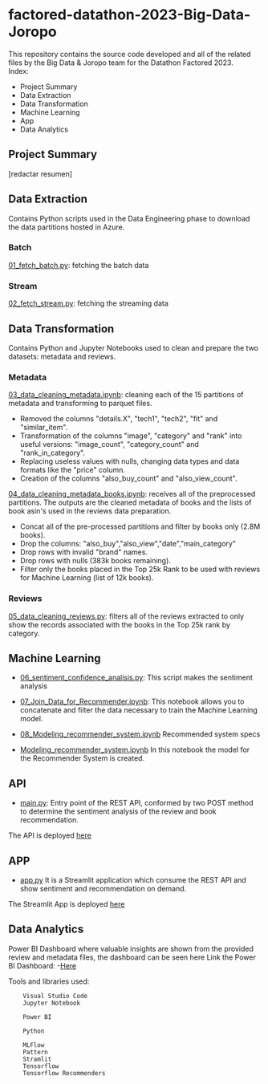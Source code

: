 # factored-datathon-2023-Big-Data-Joropo
This repository contains the source code developed and all of the related files by the Big Data & Joropo team for the Datathon Factored 2023. <br />
Index:
- Project Summary
- Data Extraction
- Data Transformation
- Machine Learning
- App
- Data Analytics

## Project Summary
[redactar resumen]

## Data Extraction
Contains Python scripts used in the Data Engineering phase to download the data partitions hosted in Azure.

### Batch
[01_fetch_batch.py](https://github.com/LuisAnibalVasquez/factored-datathon-2023-Big-Data-Joropo/blob/main/Data%20Extraction/01_fetch_batch.py): fetching the batch data

### Stream
[02_fetch_stream.py](https://github.com/LuisAnibalVasquez/factored-datathon-2023-Big-Data-Joropo/blob/main/Data%20Extraction/02_fetch_stream.py): fetching the streaming data

## Data Transformation
Contains Python and Jupyter Notebooks used to clean and prepare the two datasets: metadata and reviews.

### Metadata
[03_data_cleaning_metadata.ipynb](https://github.com/LuisAnibalVasquez/factored-datathon-2023-Big-Data-Joropo/blob/main/Data%20Transformation/03_data_cleaning_metadata.ipynb): cleaning each of the 15 partitions of metadata and transforming to parquet files.
- Removed the columns "details.X", "tech1", "tech2", "fit" and "similar_item".
- Transformation of the columns "image", "category" and "rank" into useful versions: "image_count", "category_count" and "rank_in_category".
- Replacing useless values with nulls, changing data types and data formats like the "price" column.
- Creation of the columns "also_buy_count" and "also_view_count".

[04_data_cleaning_metadata_books.ipynb](04_data_cleaning_metadata_books.ipynb): receives all of the preprocessed partitions. The outputs are the cleaned metadata of books and the lists of book asin's used in the reviews data preparation.
- Concat all of the pre-processed partitions and filter by books only (2.8M books).
- Drop the columns: "also_buy","also_view","date","main_category"
- Drop rows with invalid "brand" names.
- Drop rows with nulls (383k books remaining).
- Filter only the books placed in the Top 25k Rank to be used with reviews for Machine Learning (list of 12k books).

### Reviews
[05_data_cleaning_reviews.py](https://github.com/LuisAnibalVasquez/factored-datathon-2023-Big-Data-Joropo/blob/main/Data%20Transformation/05_data_cleaning_reviews.py): filters all of the reviews extracted to only show the records associated with the books in the Top 25k rank by category.

## Machine Learning
- [06_sentiment_confidence_analisis.py](https://github.com/LuisAnibalVasquez/factored-datathon-2023-Big-Data-Joropo/blob/main/Machine%20Learning/06_sentiment_confidence_analisis.py):
This script makes the sentiment analysis
- [07_Join_Data_for_Recommender.ipynb](https://github.com/LuisAnibalVasquez/factored-datathon-2023-Big-Data-Joropo/blob/main/notebook/Join_Data_for_Recommender.ipynb):
This notebook allows you to concatenate and filter the data necessary to train the Machine Learning model.
- [08_Modeling_recommender_system.ipynb](https://github.com/LuisAnibalVasquez/factored-datathon-2023-Big-Data-Joropo/blob/main/Machine%20Learning/08_Modeling_recommender_system.ipynb)
Recommended system specs

- [Modeling_recommender_system.ipynb](https://github.com/LuisAnibalVasquez/factored-datathon-2023-Big-Data-Joropo/blob/main/notebook/Modeling_recommender_system.ipynb)
In this notebook the model for the Recommender System is created.

## API
- [main.py](https://github.com/LuisAnibalVasquez/factored-datathon-2023-Big-Data-Joropo/blob/main/app/main.py):
Entry point of the REST API, conformed by two POST method to determine the sentiment analysis of the review and book recommendation.

The API is deployed [here](https://joropo-factored.onrender.com/docs)

## APP
- [app.py](https://github.com/LuisAnibalVasquez/factored-datathon-2023-Big-Data-Joropo/blob/main/app.py)
It is a Streamlit application which consume the REST API and show sentiment and recommendation on demand.

The Streamlit App is deployed [here](https://joropo-factored-app.onrender.com/)

## Data Analytics
Power BI Dashboard where valuable insights are shown from the provided review and metadata files, the dashboard can be seen here
Link the Power BI Dashboard:
-[Here]((https://app.powerbi.com/view?r=eyJrIjoiZjE4NDExYWYtM2M0NS00ZDI4LWE0ZDItZWY1ZmJlN2VlMmQ4IiwidCI6IjEyZDI2YWY0LTM2ZDUtNGUwMy1hMDJlLTJiNGMxMDc0ZTRlOCIsImMiOjJ9))

Tools and libraries used:

        Visual Studio Code
        Jupyter Notebook

        Power BI

        Python

        MLFlow      
        Pattern     
        Stramlit
        Tensorflow  
        Tensorflow Recommenders
